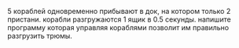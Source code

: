 5 кораблей одновременно прибывают в док, на котором только 2 пристани. корабли разгружаются 1 ящик в 0.5 секунды. напишите программу которая управляя кораблями позволит им правильно разгрузить трюмы.
